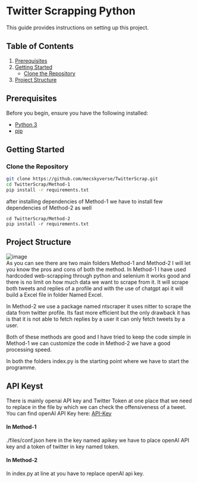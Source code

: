 # Twitter Scrapping Python

This guide provides instructions on setting up this project.

## Table of Contents

1. [Prerequisites](#prerequisites)
2. [Getting Started](#getting-started)
    - [Clone the Repository](#clone-the-repository)
3. [Project Structure](#project-structure)


## Prerequisites

Before you begin, ensure you have the following installed:

- [Python 3](https://www.python.org/downloads/)
- [pip](https://pip.pypa.io/en/stable/installation/)

## Getting Started

### Clone the Repository

```bash
git clone https://github.com/mecskyverse/TwitterScrap.git
cd TwitterScrap/Method-1
pip install -r requirements.txt
```
after installing dependencies of Method-1 we have to install few dependencies of Method-2 as well
```
cd TwitterScrap/Method-2
pip install -r requirements.txt
```

## Project Structure
![image](https://github.com/mecskyverse/TwitterScrap/assets/91150257/1b37016f-7f5f-4320-8635-edec1e3955ea)<br>
As you can see there are two main folders Method-1 and Method-2 I will let you know the pros and cons of both the method. In Method-1 I have used hardcoded web-scrapping through python and selenium it works good and there is no limit on how much data we want to scrape from it. It will scrape both tweets and replies of a profile and with the use of chatgpt api it will build a Excel file in folder Named Excel. 

In Method-2 we use a package named ntscraper it uses nitter to scrape the data from twitter profile. Its fast more efficient but the only drawback it has is that it is not able to fetch replies by a user it can only fetch tweets by a user. 

Both of these methods are good and I have tried to keep the code simple in Method-1 we can customize the code in Method-2 we have a good processing speed. 

In both the folders index.py is the starting point where we have to start the programme. 

## API Keyst
There is mainly openai API key and Twitter Token at one place that we need to replace in the file by which we can check the offensiveness of a tweet. 
You can find openAI API Key here: [API-Key](https://platform.openai.com/api-keys)
#### In Method-1
./files/conf.json here in the key named apikey we have to place openAI API key and a token of twitter in key named token.
#### In Method-2 
In index.py at line at you have to replace openAI api key.

